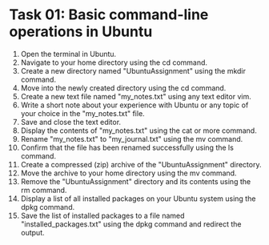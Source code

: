 # Task 01: Basic command-line operations in Ubuntu
1. Open the terminal in Ubuntu.
1. Navigate to your home directory using the cd command.
1. Create a new directory named "UbuntuAssignment" using the mkdir command.
1. Move into the newly created directory using the cd command.
1. Create a new text file named "my_notes.txt" using any text editor vim.
1. Write a short note about your experience with Ubuntu or any topic of your choice in the "my_notes.txt" file.
1. Save and close the text editor.
1. Display the contents of "my_notes.txt" using the cat or more command.
1. Rename "my_notes.txt" to "my_journal.txt" using the mv command.
1. Confirm that the file has been renamed successfully using the ls command.
1. Create a compressed (zip) archive of the "UbuntuAssignment" directory.
1. Move the archive to your home directory using the mv command.
1. Remove the "UbuntuAssignment" directory and its contents using the rm command.
1. Display a list of all installed packages on your Ubuntu system using the dpkg command.
1. Save the list of installed packages to a file named "installed_packages.txt" using the dpkg command and redirect the output.

